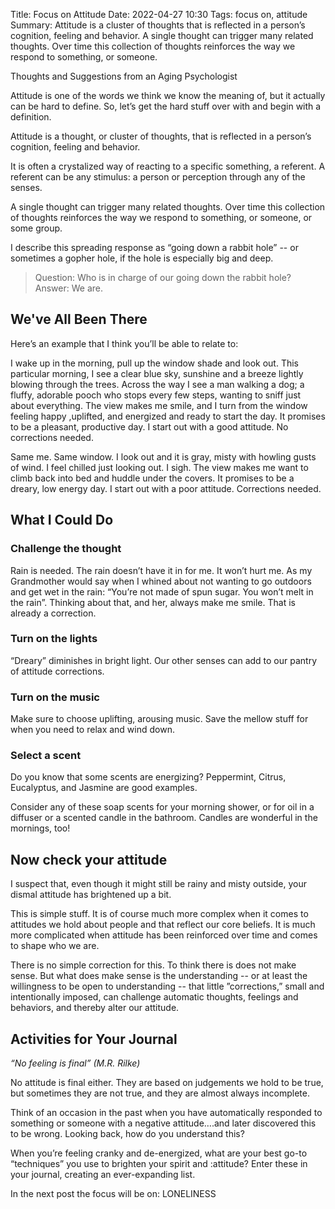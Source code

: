 Title: Focus on Attitude
Date: 2022-04-27 10:30
Tags: focus on, attitude
Summary: Attitude is a cluster of thoughts that is reflected in a person’s cognition, feeling and behavior. A single thought can trigger many related thoughts. Over time this collection of thoughts reinforces the way we respond to something, or someone.

Thoughts and Suggestions from an Aging Psychologist

Attitude is one of the words we think we know the meaning of, but it actually can be hard to define. So, let’s get the hard stuff over with and begin with a definition.

Attitude is a thought, or cluster of thoughts, that is reflected in a person’s cognition, feeling and behavior.

It is often a crystalized way of reacting to a specific something, a referent. A referent can be any stimulus: a person or perception through any of the senses.

A single thought can trigger many related thoughts. Over time this collection of thoughts reinforces the way we respond to something, or someone, or some group.

I describe this spreading response as “going down a rabbit hole” -- or sometimes a gopher hole, if the hole is especially big and deep.

> Question: Who is in charge of our going down the rabbit hole?
Answer: We are.

## We've All Been There

Here’s an example that I think you’ll be able to relate to:

I wake up in the morning, pull up the window shade and look out. This particular morning, I see a clear blue sky, sunshine and a breeze lightly blowing through the trees. Across the way I see a man walking a dog; a fluffy, adorable pooch who stops every few steps, wanting to sniff just about everything. The view makes me smile, and I turn from the window feeling happy ,uplifted, and energized and ready to start the day. It promises to be a pleasant, productive day. I start out with a good attitude. No corrections needed.

Same me. Same window. I look out and it is gray, misty with howling gusts of wind. I feel chilled just looking out. I sigh. The view makes me want to climb back into bed and huddle under the covers. It promises to be a dreary, low energy day. I start out with a poor attitude. Corrections needed.

## What I Could Do

### Challenge the thought

Rain is needed. The rain doesn’t have it in for me. It won’t hurt me. As my Grandmother would say when I whined about not wanting to go outdoors and get wet in the rain: “You’re not made of spun sugar. You won’t melt in the rain”. Thinking about that, and her, always make me smile. That is already a correction.

### Turn on the lights

“Dreary” diminishes in bright light. Our other senses can add to our pantry of attitude corrections.

### Turn on the music

Make sure to choose uplifting, arousing music. Save the mellow stuff for when you need to relax and wind down.

### Select a scent

Do you know that some scents are energizing? Peppermint, Citrus, Eucalyptus, and Jasmine are good examples.

Consider any of these soap scents for your morning shower, or for oil in a diffuser or a scented candle in the bathroom. Candles are wonderful in the mornings, too!

## Now check your attitude

I suspect that, even though it might still be rainy and misty outside, your dismal attitude has brightened up a bit.

This is simple stuff. It is of course much more complex when it comes to attitudes we hold about people and that reflect our core beliefs. It is much more complicated when attitude has been reinforced over time and comes to shape who we are.

There is no simple correction for this. To think there is does not make sense. But what does make sense is the understanding -- or at least the willingness to be open to understanding -- that little ”corrections,” small and intentionally imposed, can challenge automatic thoughts, feelings and behaviors, and thereby alter our attitude.

## Activities for Your Journal

_“No feeling is final” (M.R. Rilke)_

No attitude is final either. They are based on judgements we hold to be true, but sometimes they are not true, and they are almost always incomplete.

Think of an occasion in the past when you have automatically responded to something or someone with a negative attitude….and later discovered this to be wrong. Looking back, how do you understand this?

When you’re feeling cranky and de-energized, what are your best go-to “techniques” you use to brighten your spirit and :attitude? Enter these in your journal, creating an ever-expanding list.

In the next post the focus will be on: LONELINESS
